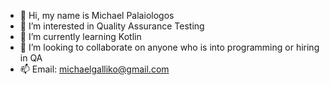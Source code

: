 - 👋 Hi, my name is Michael Palaiologos
- 👀 I’m interested in Quality Assurance Testing
- 🌱 I’m currently learning Kotlin
- 💞️ I’m looking to collaborate on anyone who is into programming or hiring in QA
- 📫 Email: michaelgalliko@gmail.com

<!---
Marios2323/Marios2323 is a ✨ special ✨ repository because its `README.md` (this file) appears on your GitHub profile.
You can click the Preview link to take a look at your changes.
--->
